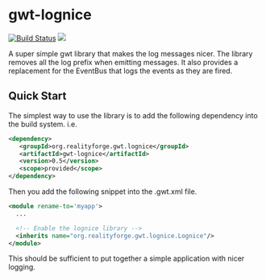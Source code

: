 # gwt-lognice

[![Build Status](https://secure.travis-ci.org/realityforge/gwt-lognice.svg?branch=master)](http://travis-ci.org/realityforge/gwt-lognice)
[<img src="https://img.shields.io/maven-central/v/org.realityforge.gwt.lognice/gwt-lognice.svg?label=latest%20release"/>](http://search.maven.org/#search%7Cga%7C1%7Cg%3A%22org.realityforge.gwt.lognice%22%20a%3A%22gwt-lognice%22)

A super simple gwt library that makes the log messages nicer. The
library removes all the log prefix when emitting messages. It also
provides a replacement for the EventBus that logs the events as they
are fired.

## Quick Start

The simplest way to use the library is to add the following dependency
into the build system. i.e.

```xml
<dependency>
   <groupId>org.realityforge.gwt.lognice</groupId>
   <artifactId>gwt-lognice</artifactId>
   <version>0.5</version>
   <scope>provided</scope>
</dependency>
```

Then you add the following snippet into the .gwt.xml file.

```xml
<module rename-to='myapp'>
  ...

  <!-- Enable the lognice library -->
  <inherits name="org.realityforge.gwt.lognice.Lognice"/>
</module>
```

This should be sufficient to put together a simple application with nicer logging.
